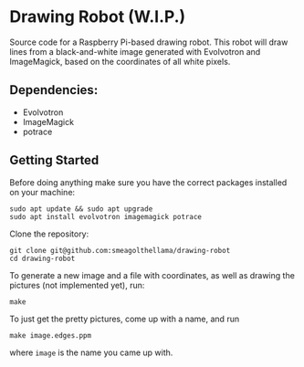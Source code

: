 # Drawing Robot (W.I.P.)
Source code for a Raspberry Pi-based drawing robot. This robot will draw lines from a black-and-white image generated with Evolvotron and ImageMagick, based on the coordinates of all white pixels.

## Dependencies:
 * Evolvotron
 * ImageMagick
 * potrace

## Getting Started

Before doing anything make sure you have the correct packages installed on your machine:

```
sudo apt update && sudo apt upgrade
sudo apt install evolvotron imagemagick potrace
```

Clone the repository:

```
git clone git@github.com:smeagolthellama/drawing-robot
cd drawing-robot
```

To generate a new image and a file with coordinates, as well as drawing the pictures (not implemented yet), run:

```
make 
```
To just get the pretty pictures, come up with a name, and run
```
make image.edges.ppm
```
where `image` is the name you came up with.
